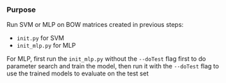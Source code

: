 ### Purpose

Run SVM or MLP on BOW matrices created in previous steps:

- `init.py` for SVM
- `init_mlp.py` for MLP

For MLP, first run the `init_mlp.py` without the `--doTest` flag first to do parameter search and train the model, then run it with the `--doTest` flag to use the trained models to evaluate on the test set 